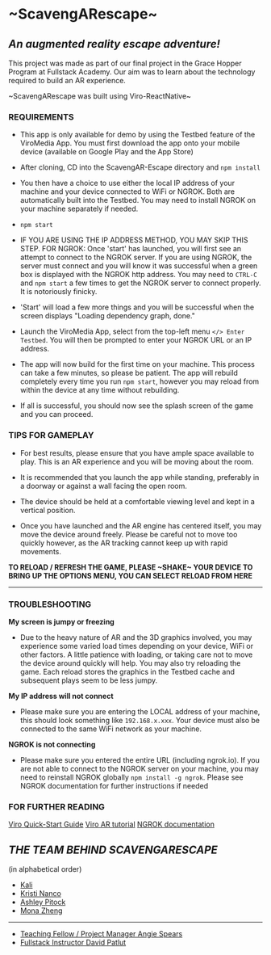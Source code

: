 # ~ScavengARescape~ #
## *An augmented reality escape adventure!* ##

This project was made as part of our final project in the Grace Hopper Program at Fullstack Academy. Our aim was to learn about the technology required to build an AR experience.

~ScavengARescape was built using Viro-ReactNative~

### REQUIREMENTS ###

* This app is only available for demo by using the Testbed feature of the ViroMedia App. You must first download the app onto your mobile device (available on Google Play and the App Store)

- After cloning, CD into the ScavengAR-Escape directory and `npm install`

- You then have a choice to use either the local IP address of your machine and your device connected to WiFi or NGROK. Both are automatically built into the Testbed. You may need to install NGROK on your machine separately if needed.

- `npm start`

-  IF YOU ARE USING THE IP ADDRESS METHOD, YOU MAY SKIP THIS STEP. FOR NGROK: Once 'start' has launched, you will first see an attempt to connect to the NGROK server. If you are using NGROK, the server must connect and you will know it was successful when a green box is displayed with the NGROK http address. You may need to `CTRL-C` and `npm start` a few times to get the NGROK server to connect properly. It is notoriously finicky.



- 'Start' will load a few more things and you will be successful when the screen displays "Loading dependency graph, done."

- Launch the ViroMedia App, select from the top-left menu `</> Enter Testbed`. You will then be prompted to enter your NGROK URL or an IP address.

- The app will now build for the first time on your machine. This process can take a few minutes, so please be patient. The app will rebuild completely every time you run `npm start`, however you may reload from within the device at any time without rebuilding.

- If all is successful, you should now see the splash screen of the game and you can proceed.

### TIPS FOR GAMEPLAY ###

- For best results, please ensure that you have ample space available to play. This is an AR experience and you will be moving about the room.

- It is recommended that you launch the app while standing, preferably in a doorway or against a wall facing the open room.

- The device should be held at a comfortable viewing level and kept in a vertical position.

- Once you have launched and the AR engine has centered itself, you may move the device around freely. Please be careful not to move too quickly however, as the AR tracking cannot keep up with rapid movements.

**TO RELOAD / REFRESH THE GAME, PLEASE ~SHAKE~ YOUR DEVICE TO BRING UP THE OPTIONS MENU, YOU CAN SELECT RELOAD FROM HERE**

--------------------------------------------------

### TROUBLESHOOTING ###

**My screen is jumpy or freezing**
  - Due to the heavy nature of AR and the 3D graphics involved, you may experience some varied load times depending on your device, WiFi or other factors. A little patience with loading, or taking care not to move the device around quickly will help. You may also try reloading the game. Each reload stores the graphics in the Testbed cache and subsequent plays seem to be less jumpy.

**My IP address will not connect**
  - Please make sure you are entering the LOCAL address of your machine, this should look something like `192.168.x.xxx`. Your device must also be connected to the same WiFi network as your machine.

**NGROK is not connecting**
  - Please make sure you entered the entire URL (including ngrok.io). If you are not able to connect to the NGROK server on your machine, you may need to reinstall NGROK globally `npm install -g ngrok`. Please see NGROK documentation for further instructions if needed

### FOR FURTHER READING ###

[Viro Quick-Start Guide](https://docs.viromedia.com/docs/quick-start)
[Viro AR tutorial](https://docs.viromedia.com/docs/tutorial-ar)
[NGROK documentation](https://ngrok.com/docs)

## *THE TEAM BEHIND SCAVENGARESCAPE* ##

(in alphabetical order)

- [Kali](http://www.github/SlowGen)
- [Kristi Nanco](http://www.github.com/knanco)
- [Ashley Pitock](http://www.github.com/AshleeKP)
- [Mona Zheng](http://www.github.com/catmemberMona)
-------
- [Teaching Fellow / Project Manager Angie Spears](http://www.github.com/AMSpears)
- [Fullstack Instructor David Patlut](http://www.github.com/dpatlut)

